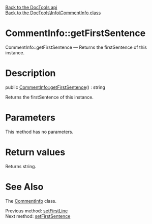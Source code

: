 [Back to the DocTools api](https://github.com/lingtalfi/DocTools/blob/master/doc/api/DocTools.md)<br>
[Back to the DocTools\Info\CommentInfo class](https://github.com/lingtalfi/DocTools/blob/master/doc/api/DocTools/Info/CommentInfo.md)


CommentInfo::getFirstSentence
================



CommentInfo::getFirstSentence — Returns the firstSentence of this instance.




Description
================


public [CommentInfo::getFirstSentence](https://github.com/lingtalfi/DocTools/blob/master/doc/api/DocTools/Info/CommentInfo/getFirstSentence.md)() : string




Returns the firstSentence of this instance.




Parameters
================

This method has no parameters.


Return values
================

Returns string.







See Also
================

The [CommentInfo](https://github.com/lingtalfi/DocTools/blob/master/doc/api/DocTools/Info/CommentInfo.md) class.

Previous method: [setFirstLine](https://github.com/lingtalfi/DocTools/blob/master/doc/api/DocTools/Info/CommentInfo/setFirstLine.md)<br>Next method: [setFirstSentence](https://github.com/lingtalfi/DocTools/blob/master/doc/api/DocTools/Info/CommentInfo/setFirstSentence.md)<br>

